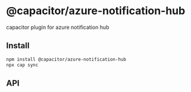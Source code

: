 # @capacitor/azure-notification-hub

capacitor plugin for azure notification hub

## Install

```bash
npm install @capacitor/azure-notification-hub
npx cap sync
```

## API

<docgen-index></docgen-index>

<docgen-api>
<!-- run docgen to generate docs from the source -->
<!-- More info: https://github.com/ionic-team/capacitor-docgen -->
</docgen-api>
